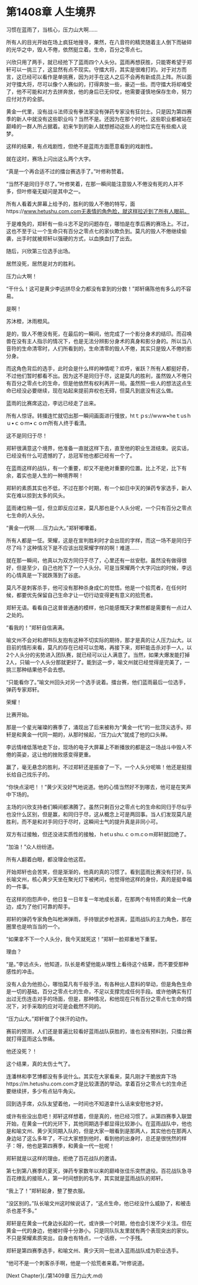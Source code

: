 # 第1408章 人生境界

习惯在蓝雨了，当核心，压力山大啊……

所有人的目光开始在场上疯狂地搜寻，果然，在八音符的精灵随着主人倒下而破碎的光华之中，毁人不倦，依然挺立着。生命，百分之零点七。

兴欣只用了两手，就已经抢下了蓝雨四个人头分。蓝雨再想获胜，只能寄希望于郑轩可以一挑三了，这显然有点不现实。守擂大将，其实是很难打的。对于对方而言，这已经可以看作是单挑赛，因为对手在这人之后不会再有新成员上阵。所以面对守擂大将，尽可以像个人赛似的，打得奔放一些，豪迈一些。而守擂大将却难受了，他不可能和对方去拼奔放，他的身后已无仰仗，他需要谨慎地保存生命，努力应付对方的全部。

黄金一代里，没有战斗法师没有拳法家没有弹药专家没有狂剑士。只是因为第四赛季的新人中就没有这些职业吗？当然不是。还因为在那个时代，这些职业都被站在巅峰的一群人所占据着。初来乍到的新人就想撼动这些人的地位实在有些痴人说梦。

这样的结果，有点戏剧性，但绝不是蓝雨方面愿意看到的戏剧性。

就在这时，赛场上闪出这么两个大字。

“真是一个再合适不过的擂台赛选手了。”叶修称赞着。

“当然不是同归于尽了。”叶修笑着，在那一瞬间能注意毁人不倦没有死的人并不多，但叶修毫无疑问是其中之一。

所有人看着大屏幕上给予的，胜利的毁人不倦的特写，面https://www.hetushu.com.com无表情的角色脸，就这样拉近到了所有人眼前。

于是难免的，郑轩有一些斗志不足的问题存在，哪怕是在季后赛的赛场上。不过，这也不至于让一个生命只有百分之零点七的家伙欺负到。莫凡的毁人不倦继续偷袭，出手时就被郑轩以强硬的方式，以血换血打了出去。

随后，兴欣第三位选手出场。

居然没死，居然是对方的胜利。

压力山大啊！

“干什么！这可是黄少李远拼尽全力都没有拿到的分数！”郑轩痛陈他有多么的不容易。

是啊！

苏沐橙，沐雨橙风。

是的，毁人不倦没有死，在最后的一瞬间，他完成了一个影分身术的结印。而召唤兽在没有主人指示的情况下，也是无法分辨影分身术的真身和影分身的。所以当八音符的生命清零时，人们所看到的，生命清零的毁人不倦，其实只是毁人不倦的影分身。

而这角色背后的选手，此时会是什么样的神情呢？欢呼，雀跃？所有人都挺好奇，不过他们暂时都看不出。因为这不是同归于尽，这是莫凡的胜利，虽然毁人不倦只有百分之零点七的生命，但是他依然有权利再开一局。虽然照一些人的想法这点生命已经没必要继续，现在站起来提前弃权也无碍，但莫凡到底没有这么做。

蓝雨的比赛席这边，李远已经走了出来。

所有人惊讶。转播连忙就切出那一瞬间画面进行慢放，htｔｐs://wｗw•heｔusｈｕ•ｃｏｍ•ｃｏｍ所有人终于看清。

这不是同归于尽！

郑轩很满意这个境界，他准备一直就这样下去，直至他的职业生涯结束。说实话，已经没有什么可遗憾的了，总冠军他也都已经有一个了。

在蓝雨这样的战队，有一个重要，却又不是绝对重要的位置。比上不足，比下有余，着实也是人生的一种境界啊！

郑轩的素质其实也不低，不过在那个时期，有一个如日中天的弹药专家选手，新人实在难以掠到太多的风头。

蓝雨诸位稍一怔，但立即反应过来，莫凡那也是个人头分呢，一个只有百分之零点七生命的人头分。

“黄金一代啊……压力山大。”郑轩嘟囔着。

所有人都是一怔。荣耀，这是在宣判胜利时才会出现的字样，而这一场不是同归于尽了吗？这种情况下是不应该出现荣耀字样的啊！难道……

就在那一瞬间，他真以为双方同归于尽了，心里还有一丝安慰。虽然没有做得很好，但是至少，自己也抢下了一个人头分。可是当荣耀两个大字闪出的时候，李远的心情真是一下就跌落到了谷底。

莫凡不是刺客杀手，他可没有那种杀身成仁的觉悟。他是一个拾荒者，在任何时候，都要优先保留自己生命才让一切行动变得更有意义的拾荒者。

郑轩无语。看看自己这普普通通的模样，他只能感慨天才果然都是需要有一点过人之处的。

“看我的！”郑轩自信满满。

喻文州不会对和*图*书队友抱有这种不切实际的期待，那才是真的让人压力山大。以目前的情形来看，莫凡的存在已经可以忽略，再接下来，郑轩能击杀对手一人，以2个人头分的劣势进入团队赛，就已经可以让人满意了。当然，如果大爆发能打掉2人，只输一个人头分那就更好了。能到这一步，喻文州就已经觉得是完美了，一挑三那种结果他不会去想。

“只能看你了。”喻文州回头对另一个选手说着。擂台赛，他们蓝雨最后一位选手，弹药专家郑轩。

荣耀！

比赛开始。

那是一个星光璀璨的赛季了，涌现出了后来被称为“黄金一代”的一批顶尖选手。郑轩是和黄金一代同一期的，从那时候起，“压力山大”就成了他的口头禅。

李远情绪低落地走下台，现场的电子大屏幕上不断播放的都是这一场战斗中毁人不倦的英姿，这让他的挫败感变得更重。

赢了，毫无悬念的胜利，不过郑轩还是振奋了一下。一个人头分呢嘛！他还是挺擅长给自己找乐子的。

“你快点滚吧！！”黄少天没好气地说道。他的心情当然好不到哪去，他可是在笑声中下场的。

主场的兴欣支持者们瞬间都沸腾了。虽然只剩百分之零点七的生命和同归于尽似乎也没什么区别，但是赢，和同归于尽，这从概念上可是两回事。当人们发现莫凡是胜利，而不是和对手同归于尽时，这瞬间士气的提升真是非同小可。

双方有过接触，但还没进实质性的接触，ｈetｕshu.ｃｏm.cｏm郑轩就回绝了。

“加油！”众人纷纷道。

所有人翻着白眼，都没理会他这茬。

开始郑轩也会苦笑，但是渐渐的，他真的真的习惯了。看到蓝雨比赛没有打好，队长喻文州，核心黄少天坐在聚光灯下被拷问，他觉得他这样的身份，真的是挺幸福的一件事。

在这样的抱怨声中，他日复一日年复一年地成长着，在那两个有特质的黄金一代身边，成为了他们可靠的帮手。

郑轩的弹药专家角色叫枪淋弹雨，手持银武步枪游离，蓝雨战队的主力角色，那在圈里也是响当当的一个。

“如果拿不下一个人头分，我今天就死这！”郑轩一脸郑重地下重誓。

理由？

“是。”李远点头，他知道，队长是希望他能从理性上看待这个结果，而不要受那种感性的冲击。

没有人会为他担心，哪怕莫凡有千般手法，有各种出人意料的举动，但是角色生命是一切的基础，百分之零点七的生命，不足以支撑完成任何手段。或许他确实有打出过无伤连击对手的场面，但是，那种情况，和他现在只有百分之零点七生命的情况下，对手采取的应对可是会截然不同的。

“压力山大。”郑轩做了个抹汗的动作。

赛前的预测，人们还是普遍比较看好蓝雨战队获胜的，谁也没有预料到，只擂台赛就打得蓝雨这么惨痛。

他还没死？！

这个结果，真的太伤士气了。

连潘林和李艺博都没有多说什么。其实在大家看来，莫凡刚才干脆放弃下场https://m.hetushu.com.com才是比较潇洒的举动。拿着百分之零点七的生命还要继续拼，多少有点钻牛角尖。

回到选手席，众队友望着他，一时间也不知道拿什么话来安慰他才好。

或许有些没出息吧！郑轩这样想着，但是真的，他已经习惯了。从第四赛季入联盟开始，在黄金一代的光环下，其他同期选手都显得比较渺小。在蓝雨战队中，他也是和喻文州、黄少天同期入队的，但是大家一眼看到是那两人，其实他也在那两人身边站了这么多年了，不过大家想到他时，看到他的出身时，总还是很恍然的样子：呀，他也是第四赛季，和黄金一代一批呢！

郑轩就是以这样的理由，拒绝了百花战队的邀请。

第七到第八赛季的夏天，弹药专家数年以来的巅峰张佳乐突然退役。百花战队急寻百花缭乱的接班人，第一时间想到的名字，其实就是蓝雨战队的郑轩。

“我上了！”郑轩起身，整了整衣服。

“没区别的。”队长喻文州这时候说话了，“这点生命，他已经没什么威胁了，和被击杀也差不多。”

郑轩是在黄金一代身边长起的一代，或许换一个时期，他也会引发不少关注。但在黄金一代的身边，他被衬得十分渺小。只是同队队友里就有两个表现突出的家伙。不只是荣耀素质突出，自身也有特点，一个话痨，一个手残。

郑轩是第四赛季选手，和喻文州、黄少天同一批进入蓝雨战队成为职业选手。

“他可不是一个刺客杀手啊，他是一个拾荒者来着。”叶修说道。



[Next Chapter](./第1409章 压力山大.md)